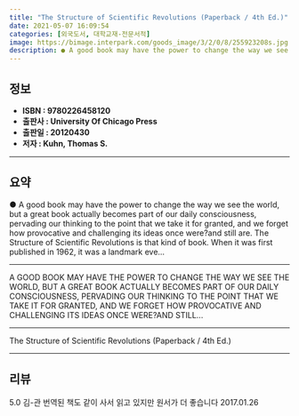 ```yaml
---
title: "The Structure of Scientific Revolutions (Paperback / 4th Ed.)"
date: 2021-05-07 16:09:54
categories: [외국도서, 대학교재-전문서적]
image: https://bimage.interpark.com/goods_image/3/2/0/8/255923208s.jpg
description: ● A good book may have the power to change the way we see the world, but a great book actually becomes part of our daily consciousness, pervading our thinking
---
```


## **정보**

- **ISBN : 9780226458120**
- **출판사 : University Of Chicago Press**
- **출판일 : 20120430**
- **저자 : Kuhn, Thomas S.**

------



## **요약**

●  A good book may have the power to change the way we see the world, but a great book actually becomes part of our daily consciousness, pervading our thinking to the point that we take it for granted, and we forget how provocative and challenging its ideas once were?and still are. The Structure of Scientific Revolutions is that kind of book. When it was first published in 1962, it was a landmark eve...

------

A GOOD BOOK MAY HAVE THE POWER TO CHANGE THE WAY WE SEE THE WORLD, BUT A GREAT BOOK ACTUALLY BECOMES PART OF OUR DAILY CONSCIOUSNESS, PERVADING OUR THINKING TO THE POINT THAT WE TAKE IT FOR GRANTED, AND WE FORGET HOW PROVOCATIVE AND CHALLENGING ITS IDEAS ONCE WERE?AND STILL... 

------


The Structure of Scientific Revolutions (Paperback / 4th Ed.) 

------


## **리뷰** 

5.0 김-관 번역된  책도  같이  사서  읽고  있지만  원서가  더 좋습니다 2017.01.26 <br/>